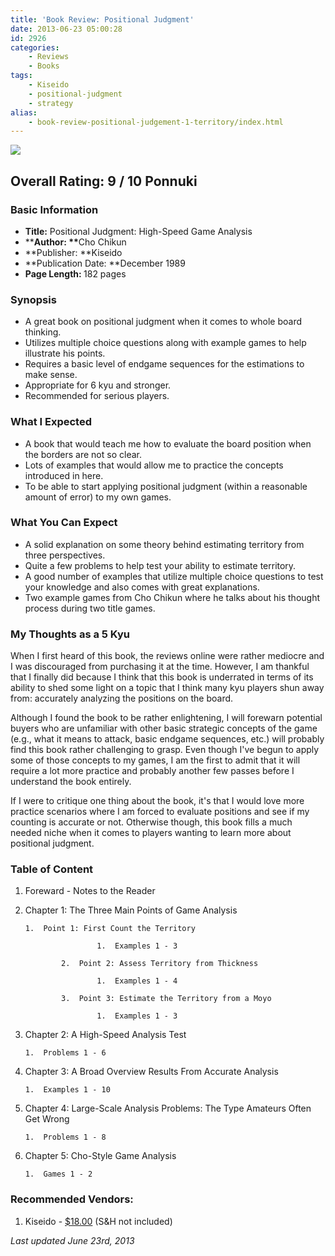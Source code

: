 ```yaml
---
title: 'Book Review: Positional Judgment'
date: 2013-06-23 05:00:28
id: 2926
categories:
	- Reviews
	- Books
tags:
	- Kiseido
	- positional-judgment
	- strategy
alias:
	- book-review-positional-judgement-1-territory/index.html
---
```


![](/images/2013/08/positionaljudgementcover.jpg)

## Overall Rating: 9 / 10 Ponnuki

### Basic Information

*   **Title:** Positional Judgment: High-Speed Game Analysis
*   **<strong>Author: **</strong>Cho Chikun
*   **Publisher: **Kiseido
*   **Publication Date: **December 1989
*   **<strong>Page Length:** </strong>182 pages

### Synopsis

*   A great book on positional judgment when it comes to whole board thinking.
*   Utilizes multiple choice questions along with example games to help illustrate his points.
*   Requires a basic level of endgame sequences for the estimations to make sense.
*   Appropriate for 6 kyu and stronger.
*   Recommended for serious players.
<!--more-->

### What I Expected

*   <span style="line-height: 13px;">A book that would teach me how to evaluate the board position when the borders are not so clear.</span>
*   Lots of examples that would allow me to practice the concepts introduced in here.
*   To be able to start applying positional judgment (within a reasonable amount of error) to my own games.

### What You Can Expect

*   <span style="line-height: 13px;">A solid explanation on some theory behind estimating territory from three perspectives.</span>
*   Quite a few problems to help test your ability to estimate territory.
*   A good number of examples that utilize multiple choice questions to test your knowledge and also comes with great explanations.
*   Two example games from Cho Chikun where he talks about his thought process during two title games.

### My Thoughts as a 5 Kyu

When I first heard of this book, the reviews online were rather mediocre and I was discouraged from purchasing it at the time. However, I am thankful that I finally did because I think that this book is underrated in terms of its ability to shed some light on a topic that I think many kyu players shun away from: accurately analyzing the positions on the board.

Although I found the book to be rather enlightening, I will forewarn potential buyers who are unfamiliar with other basic strategic concepts of the game (e.g., what it means to attack, basic endgame sequences, etc.) will probably find this book rather challenging to grasp. Even though I've begun to apply some of those concepts to my games, I am the first to admit that it will require a lot more practice and probably another few passes before I understand the book entirely.

If I were to critique one thing about the book, it's that I would love more practice scenarios where I am forced to evaluate positions and see if my counting is accurate or not. Otherwise though, this book fills a much needed niche when it comes to players wanting to learn more about positional judgment.

### Table of Content

1.  Foreward - Notes to the Reader
2.  Chapter 1: The Three Main Points of Game Analysis

		1.  Point 1: First Count the Territory

						1.  Examples 1 - 3

				2.  Point 2: Assess Territory from Thickness

						1.  Examples 1 - 4

				3.  Point 3: Estimate the Territory from a Moyo

						1.  Examples 1 - 3

3.  Chapter 2: A High-Speed Analysis Test

		1.  Problems 1 - 6

4.  Chapter 3: A Broad Overview Results From Accurate Analysis

		1.  Examples 1 - 10

5.  Chapter 4: Large-Scale Analysis Problems: The Type Amateurs Often Get Wrong

		1.  Problems 1 - 8

6.  Chapter 5: Cho-Style Game Analysis

		1.  Games 1 - 2

### Recommended Vendors:

1.  Kiseido - [$18.00](http://www.kiseido.com/go_books.htm) (S&amp;H not included)

_Last updated June 23rd, 2013_

